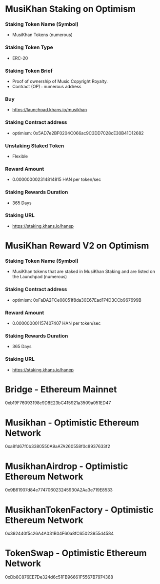 # MusiKhan Staking on Optimism

### Staking Token Name (Symbol)
- MusiKhan Tokens (numerous)

### Staking Token Type
- ERC-20

### Staking Token Brief
- Proof of ownership of Music Copyright Royalty.
- Contract (OP) : numerous address

### Buy
- https://launchpad.khans.io/musikhan

### Staking Contract address
- optimism: 0x5AD7e2BF0204C066ac9C3DD7028cE30B41D12682

### Unstaking Staked Token
- Flexible

### Reward Amount
- 0.000000002314814815 HAN per token/sec

### Staking Rewards Duration
- 365 Days

### Staking URL
- https://staking.khans.io/hanep

# MusiKhan Reward V2 on Optimism

### Staking Token Name (Symbol)
- MusiKhan tokens that are staked in MusiKhan Staking and are listed on the Launchpad (numerous)

### Staking Contract address
- optimism: 0xFaDA2FCe08051f8da30E67Ead174D3CCb967699B

### Reward Amount
- 0.000000001157407407 HAN per token/sec

### Staking Rewards Duration
- 365 Days

### Staking URL
- https://staking.khans.io/hanep

# Bridge - Ethereum Mainnet

0xb19F76093198c9D8E23bC415921a3509a051ED47

# Musikhan - Optimistic Ethereum Network

0xa8fd67f0b3380550A9aA7A260558f0c8937633f2

# MusikhanAirdrop - Optimistic Ethereum Network

0x9B61907d84e774706023245930A2Aa3e719E8533

# MusikhanTokenFactory - Optimistic Ethereum Network

0x392440f5c26A4A031B04F60a8fC65023955d4584

# TokenSwap - Optimistic Ethereum Network

0xDb8C876EE7De324d6c51FB96661F5567B7974368
